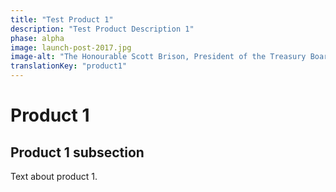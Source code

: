 ```yaml
---
title: "Test Product 1"
description: "Test Product Description 1"
phase: alpha
image: launch-post-2017.jpg
image-alt: "The Honourable Scott Brison, President of the Treasury Board"
translationKey: "product1"
---
```

# Product 1

## Product 1 subsection

Text about product 1.